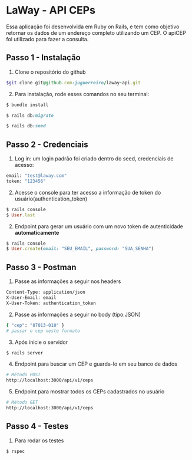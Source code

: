 # LaWay - API CEPs
Essa aplicação foi desenvolvida em Ruby on Rails, e tem como objetivo retornar os dados de um endereço completo utilizando um CEP. 
O apiCEP foi utilizado para fazer a consulta.

## Passo 1 - Instalação
1. Clone o repositório do github
```ruby
$git clone git@github.com:juguerreiro/laway-api.git
```

2. Para instalação, rode esses comandos no seu terminal:

```ruby
$ bundle install
```
```ruby
$ rails db:migrate
```
```ruby
$ rails db:seed
```

## Passo 2 - Credenciais
1. Log in: um login padrão foi criado dentro do seed, credenciais de acesso:

```sh
email: "test@laway.com"
token: "123456"
```
2. Acesse o console para ter acesso a informação de token do usuário(authentication_token)
```ruby
$ rails console
$ User.last
```
2. Endpoint para gerar um usuário com um novo token de autenticidade **automaticamente**
```ruby
$ rails console
$ User.create(email: "SEU_EMAIL", password: "SUA_SENHA")
```

## Passo 3 - Postman
1. Passe as informações a seguir nos headers
```sh                                   
Content-Type: application/json     
X-User-Email: email         
X-User-Token: authentication_token                 
```
2. Passe as informações a seguir no body (tipo:JSON)
```sh
{ "cep": "87013-010" }
# passar o cep neste formato
```
3. Após inicie o servidor
```ruby
$ rails server
```
4. Endpoint para buscar um CEP e guarda-lo em seu banco de dados
```sh
# Método POST
http://localhost:3000/api/v1/ceps
```
5. Endpoint para mostrar todos os CEPs cadastrados no usuário
```sh
# Método GET
http://localhost:3000/api/v1/ceps
```

## Passo 4 - Testes
1. Para rodar os testes 
```ruby
$ rspec
```
